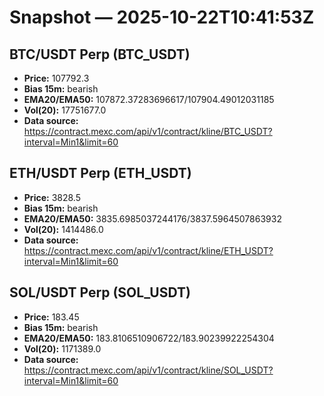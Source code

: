 # Snapshot — 2025-10-22T10:41:53Z

## BTC/USDT Perp (BTC_USDT)
- **Price:** 107792.3
- **Bias 15m:** bearish
- **EMA20/EMA50:** 107872.37283696617/107904.49012031185
- **Vol(20):** 17751677.0
- **Data source:** https://contract.mexc.com/api/v1/contract/kline/BTC_USDT?interval=Min1&limit=60

## ETH/USDT Perp (ETH_USDT)
- **Price:** 3828.5
- **Bias 15m:** bearish
- **EMA20/EMA50:** 3835.6985037244176/3837.5964507863932
- **Vol(20):** 1414486.0
- **Data source:** https://contract.mexc.com/api/v1/contract/kline/ETH_USDT?interval=Min1&limit=60

## SOL/USDT Perp (SOL_USDT)
- **Price:** 183.45
- **Bias 15m:** bearish
- **EMA20/EMA50:** 183.8106510906722/183.90239922254304
- **Vol(20):** 1171389.0
- **Data source:** https://contract.mexc.com/api/v1/contract/kline/SOL_USDT?interval=Min1&limit=60
